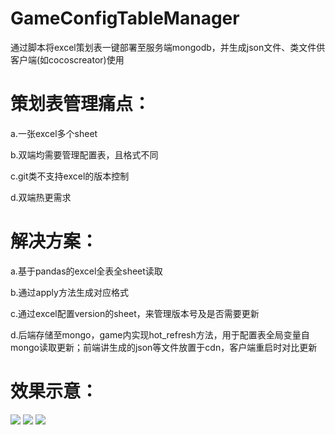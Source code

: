 # GameConfigTableManager
通过脚本将excel策划表一键部署至服务端mongodb，并生成json文件、类文件供客户端(如cocoscreator)使用


# 策划表管理痛点：

a.一张excel多个sheet

b.双端均需要管理配置表，且格式不同

c.git类不支持excel的版本控制

d.双端热更需求


# 解决方案：

a.基于pandas的excel全表全sheet读取

b.通过apply方法生成对应格式

c.通过excel配置version的sheet，来管理版本号及是否需要更新

d.后端存储至mongo，game内实现hot_refresh方法，用于配置表全局变量自mongo读取更新；前端讲生成的json等文件放置于cdn，客户端重启时对比更新


# 效果示意：
![](http://www.weikunt.cn:7788/selif/hn4x8sgv.png)
![](http://www.weikunt.cn:7788/selif/wsfj8nf0.png)
![](http://www.weikunt.cn:7788/selif/nrdmkeik.png)
